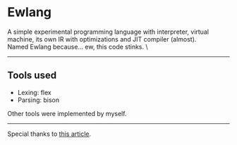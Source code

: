 # Ewlang

A simple experimental programming language with interpreter, virtual machine, its own IR with optimizations and JIT compiler (almost). \
Named Ewlang because... ew, this code stinks. \

---

## Tools used

- Lexing: flex
- Parsing: bison

Other tools were implemented by myself.

---

Special thanks to [this article](https://arcb.csc.ncsu.edu/~mueller/codeopt/codeopt00/y_man.pdf).
